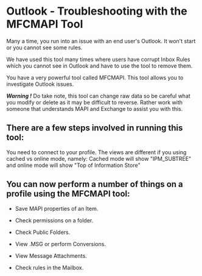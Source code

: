 # Outlook - Troubleshooting with the MFCMAPI Tool

Many a time, you run into an issue with an end user's Outlook. It won't start or you cannot see some rules.

We have used this tool many times where users have corrupt Inbox Rules which you cannot see in Outlook and have to use the tool to remove them.

You have a very powerful tool called MFCMAPI. This tool allows you to investigate Outlook issues.

***Warning !*** Do take note, this tool can change raw data so be careful what you modify or delete as it may be difficult to reverse. Rather work with someone that understands MAPI and Exchange to assist you with this.

## There are a few steps involved in running this tool:

You need to connect to your profile.
The views are different if you using cached vs online mode, namely: Cached mode will show "IPM_SUBTREE" and online mode will show "Top of Information Store"


## You can now perform a number of things on a profile using the MFCMAPI tool:

 - Save MAPI properties of an Item.
  
 - Check permissions on a folder.
  
 - Check Public Folders.
  
 - View .MSG or perform Conversions.
  
 - View Message Attachments.
  
 - Check rules in the Mailbox.
